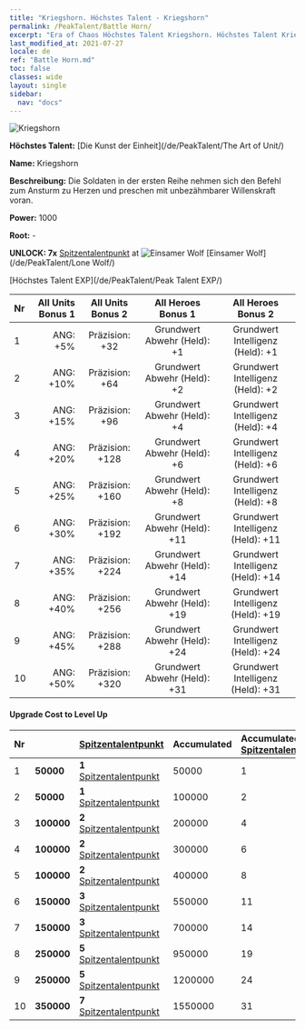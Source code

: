 ```yaml
---
title: "Kriegshorn. Höchstes Talent - Kriegshorn"
permalink: /PeakTalent/Battle Horn/
excerpt: "Era of Chaos Höchstes Talent Kriegshorn. Höchstes Talent Kriegshorn. Kriegshorn"
last_modified_at: 2021-07-27
locale: de
ref: "Battle Horn.md"
toc: false
classes: wide
layout: single
sidebar:
  nav: "docs"
---
```


  ![Kriegshorn](/images/pt/talent_2004.png)

  **Höchstes Talent:** [Die Kunst der Einheit](/de/PeakTalent/The Art of Unit/)

  **Name:** Kriegshorn

  **Beschreibung:** Die Soldaten in der ersten Reihe nehmen sich den Befehl zum Ansturm zu Herzen und preschen mit unbezähmbarer Willenskraft voran.

  **Power:** 1000

  **Root:** -

  **UNLOCK: 7x** [Spitzentalentpunkt](/ItemsDE/con_934/) at ![Einsamer Wolf](/images/pt/talent_2001.png) [Einsamer Wolf](/de/PeakTalent/Lone Wolf/)

  [Höchstes Talent EXP](/de/PeakTalent/Peak Talent EXP/)

  | Nr | All Units Bonus 1 | All Units Bonus 2 | All Heroes Bonus 1 | All Heroes Bonus 2 |
  |:---|--------------:|:-------------:|:-------------:|:-------------:|
  | 1 | ANG: +5% | Präzision: +32 | Grundwert Abwehr (Held): +1 | Grundwert Intelligenz (Held): +1 |
  | 2 | ANG: +10% | Präzision: +64 | Grundwert Abwehr (Held): +2 | Grundwert Intelligenz (Held): +2 |
  | 3 | ANG: +15% | Präzision: +96 | Grundwert Abwehr (Held): +4 | Grundwert Intelligenz (Held): +4 |
  | 4 | ANG: +20% | Präzision: +128 | Grundwert Abwehr (Held): +6 | Grundwert Intelligenz (Held): +6 |
  | 5 | ANG: +25% | Präzision: +160 | Grundwert Abwehr (Held): +8 | Grundwert Intelligenz (Held): +8 |
  | 6 | ANG: +30% | Präzision: +192 | Grundwert Abwehr (Held): +11 | Grundwert Intelligenz (Held): +11 |
  | 7 | ANG: +35% | Präzision: +224 | Grundwert Abwehr (Held): +14 | Grundwert Intelligenz (Held): +14 |
  | 8 | ANG: +40% | Präzision: +256 | Grundwert Abwehr (Held): +19 | Grundwert Intelligenz (Held): +19 |
  | 9 | ANG: +45% | Präzision: +288 | Grundwert Abwehr (Held): +24 | Grundwert Intelligenz (Held): +24 |
  | 10 | ANG: +50% | Präzision: +320 | Grundwert Abwehr (Held): +31 | Grundwert Intelligenz (Held): +31 |


#### Upgrade Cost to Level Up

  | Nr | <i class="fas fa-coins"/> | [Spitzentalentpunkt](/ItemsDE/con_934/) | Accumulated <i class="fas fa-coins"/> | Accumulated [Spitzentalentpunkt](/ItemsDE/con_934/) |
  |:---|:--------------|:-------------|:-------------|:-------------|
  | 1 | **50000** | **1** [Spitzentalentpunkt](/ItemsDE/con_934/) | 50000 | 1 |
  | 2 | **50000** | **1** [Spitzentalentpunkt](/ItemsDE/con_934/) | 100000 | 2 |
  | 3 | **100000** | **2** [Spitzentalentpunkt](/ItemsDE/con_934/) | 200000 | 4 |
  | 4 | **100000** | **2** [Spitzentalentpunkt](/ItemsDE/con_934/) | 300000 | 6 |
  | 5 | **100000** | **2** [Spitzentalentpunkt](/ItemsDE/con_934/) | 400000 | 8 |
  | 6 | **150000** | **3** [Spitzentalentpunkt](/ItemsDE/con_934/) | 550000 | 11 |
  | 7 | **150000** | **3** [Spitzentalentpunkt](/ItemsDE/con_934/) | 700000 | 14 |
  | 8 | **250000** | **5** [Spitzentalentpunkt](/ItemsDE/con_934/) | 950000 | 19 |
  | 9 | **250000** | **5** [Spitzentalentpunkt](/ItemsDE/con_934/) | 1200000 | 24 |
  | 10 | **350000** | **7** [Spitzentalentpunkt](/ItemsDE/con_934/) | 1550000 | 31 |
